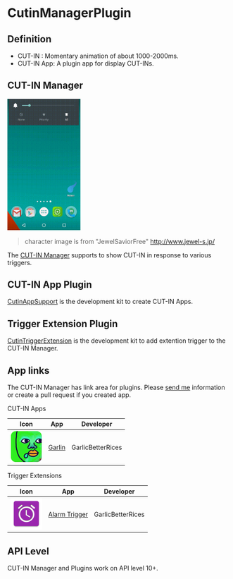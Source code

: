 CutinManagerPlugin
======================

Definition
--

- CUT-IN : Momentary animation of about 1000-2000ms. 
- CUT-IN App: A plugin app for display CUT-INs.

CUT-IN Manager
--

<img src="picture/anim/demo_meteor.gif" width="33%">

> character image is from "JewelSaviorFree" http://www.jewel-s.jp/

The [CUT-IN Manager](https://play.google.com/store/apps/details?id=com.garlicg.cutin) supports to show CUT-IN in response to various triggers.




CUT-IN App Plugin
--

[CutinAppSupport](https://github.com/garlicG/CutinManagerPlugin/tree/master/CutinAppSupport) is the development kit to create CUT-IN Apps.


Trigger Extension Plugin
--

[CutinTriggerExtension](https://github.com/garlicG/CutinManagerPlugin/tree/master/CutinTriggerExtension) is the development kit to add extention trigger to the CUT-IN Manager.


App links 
-- 

The CUT-IN Manager has link area for plugins. Please [send me](mailto://cut-info@gunew.jp) information or create a pull request if you created app.

CUT-IN Apps

Icon | App | Developer
--- | --- | --- 
<img src="picture/icon/garlin3.png" width="72px"> | [Garlin](https://play.google.com/store/apps/details?id=com.garlicg.sample.cutin) | GarlicBetterRices 

 
Trigger Extensions

Icon | App | Developer
--- | --- | ---
<img src="picture/icon/alarmtrigger.png" width="72px"> | [Alarm Trigger](https://play.google.com/store/apps/details?id=com.garlicg.alarmtrigger) | GarlicBetterRices



API Level
--

CUT-IN Manager and Plugins work on API level 10+.

